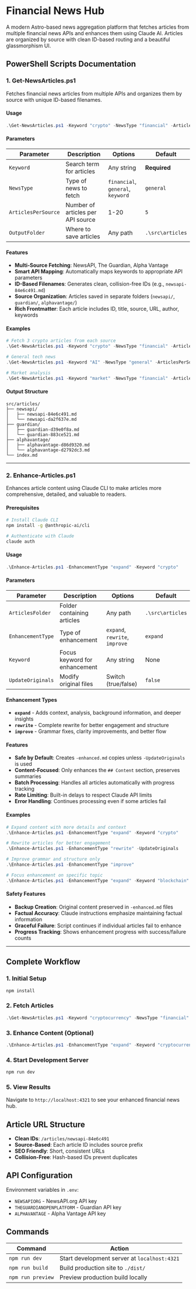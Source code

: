 # Financial News Hub

A modern Astro-based news aggregation platform that fetches articles from multiple financial news APIs and enhances them using Claude AI. Articles are organized by source with clean ID-based routing and a beautiful glassmorphism UI.

## PowerShell Scripts Documentation

### 1. Get-NewsArticles.ps1

Fetches financial news articles from multiple APIs and organizes them by source with unique ID-based filenames.

#### Usage
```powershell
.\Get-NewsArticles.ps1 -Keyword "crypto" -NewsType "financial" -ArticlesPerSource 5
```

#### Parameters
| Parameter | Description | Options | Default |
|-----------|-------------|---------|---------|
| `Keyword` | Search term for articles | Any string | **Required** |
| `NewsType` | Type of news to fetch | `financial`, `general`, `keyword` | `general` |
| `ArticlesPerSource` | Number of articles per API source | 1-20 | `5` |
| `OutputFolder` | Where to save articles | Any path | `.\src\articles` |

#### Features
- **Multi-Source Fetching**: NewsAPI, The Guardian, Alpha Vantage
- **Smart API Mapping**: Automatically maps keywords to appropriate API parameters
- **ID-Based Filenames**: Generates clean, collision-free IDs (e.g., `newsapi-84e6c491.md`)
- **Source Organization**: Articles saved in separate folders (`newsapi/`, `guardian/`, `alphavantage/`)
- **Rich Frontmatter**: Each article includes ID, title, source, URL, author, keywords

#### Examples
```powershell
# Fetch 3 crypto articles from each source
.\Get-NewsArticles.ps1 -Keyword "crypto" -NewsType "financial" -ArticlesPerSource 3

# General tech news
.\Get-NewsArticles.ps1 -Keyword "AI" -NewsType "general" -ArticlesPerSource 10

# Market analysis
.\Get-NewsArticles.ps1 -Keyword "market" -NewsType "financial" -ArticlesPerSource 2
```

#### Output Structure
```
src/articles/
├── newsapi/
│   ├── newsapi-84e6c491.md
│   └── newsapi-da2f637e.md
├── guardian/
│   ├── guardian-d39e0f8a.md
│   └── guardian-883ce521.md
├── alphavantage/
│   ├── alphavantage-d86d9320.md
│   └── alphavantage-d2792dc3.md
└── index.md
```

---

### 2. Enhance-Articles.ps1

Enhances article content using Claude CLI to make articles more comprehensive, detailed, and valuable to readers.

#### Prerequisites
```bash
# Install Claude CLI
npm install -g @anthropic-ai/cli

# Authenticate with Claude
claude auth
```

#### Usage
```powershell
.\Enhance-Articles.ps1 -EnhancementType "expand" -Keyword "crypto"
```

#### Parameters
| Parameter | Description | Options | Default |
|-----------|-------------|---------|---------|
| `ArticlesFolder` | Folder containing articles | Any path | `.\src\articles` |
| `EnhancementType` | Type of enhancement | `expand`, `rewrite`, `improve` | `expand` |
| `Keyword` | Focus keyword for enhancement | Any string | None |
| `UpdateOriginals` | Modify original files | Switch (true/false) | `false` |

#### Enhancement Types
- **`expand`** - Adds context, analysis, background information, and deeper insights
- **`rewrite`** - Complete rewrite for better engagement and structure  
- **`improve`** - Grammar fixes, clarity improvements, and better flow

#### Features
- **Safe by Default**: Creates `-enhanced.md` copies unless `-UpdateOriginals` is used
- **Content-Focused**: Only enhances the `## Content` section, preserves summaries
- **Batch Processing**: Handles all articles automatically with progress tracking
- **Rate Limiting**: Built-in delays to respect Claude API limits
- **Error Handling**: Continues processing even if some articles fail

#### Examples
```powershell
# Expand content with more details and context
.\Enhance-Articles.ps1 -EnhancementType "expand" -Keyword "crypto"

# Rewrite articles for better engagement
.\Enhance-Articles.ps1 -EnhancementType "rewrite" -UpdateOriginals

# Improve grammar and structure only
.\Enhance-Articles.ps1 -EnhancementType "improve"

# Focus enhancement on specific topic
.\Enhance-Articles.ps1 -EnhancementType "expand" -Keyword "blockchain"
```

#### Safety Features
- **Backup Creation**: Original content preserved in `-enhanced.md` files
- **Factual Accuracy**: Claude instructions emphasize maintaining factual information
- **Graceful Failure**: Script continues if individual articles fail to enhance
- **Progress Tracking**: Shows enhancement progress with success/failure counts

---

## Complete Workflow

### 1. Initial Setup
```bash
npm install
```

### 2. Fetch Articles
```powershell
.\Get-NewsArticles.ps1 -Keyword "cryptocurrency" -NewsType "financial" -ArticlesPerSource 5
```

### 3. Enhance Content (Optional)
```powershell
.\Enhance-Articles.ps1 -EnhancementType "expand" -Keyword "cryptocurrency"
```

### 4. Start Development Server
```bash
npm run dev
```

### 5. View Results
Navigate to `http://localhost:4321` to see your enhanced financial news hub.

## Article URL Structure
- **Clean IDs**: `/articles/newsapi-84e6c491`
- **Source-Based**: Each article ID includes source prefix
- **SEO Friendly**: Short, consistent URLs
- **Collision-Free**: Hash-based IDs prevent duplicates

## API Configuration
Environment variables in `.env`:
- `NEWSAPIORG` - NewsAPI.org API key
- `THEGUARDIANOPENPLATFORM` - Guardian API key  
- `ALPHAVANTAGE` - Alpha Vantage API key

## Commands

| Command | Action |
|---------|--------|
| `npm run dev` | Start development server at `localhost:4321` |
| `npm run build` | Build production site to `./dist/` |
| `npm run preview` | Preview production build locally |
